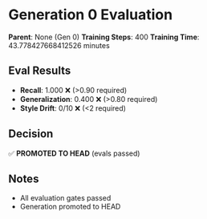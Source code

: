 # Generation 0 Evaluation

**Parent**: None (Gen 0)
**Training Steps**: 400
**Training Time**: 43.778427668412526 minutes

## Eval Results
- **Recall**: 1.000 ❌ (>0.90 required)
- **Generalization**: 0.400 ❌ (>0.80 required)
- **Style Drift**: 0/10 ❌ (<2 required)

## Decision
✅ **PROMOTED TO HEAD** (evals passed)

## Notes
- All evaluation gates passed
- Generation promoted to HEAD